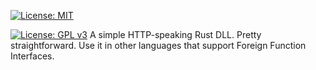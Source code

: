 [![License: MIT](https://img.shields.io/badge/License-MIT-yellow.svg)](https://opensource.org/licenses/MIT)

[![License: GPL v3](https://img.shields.io/badge/License-GPLv3-blue.svg)](https://www.gnu.org/licenses/gpl-3.0) A simple HTTP-speaking Rust DLL. Pretty straightforward. Use it in other languages that support Foreign Function Interfaces.
